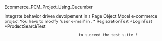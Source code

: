 Ecommerce_POM_Project_Using_Cucumber

Integrate behavior driven devolpement in a  Page Object Model e-commerce project
You have to modify 'user e-mail' in :
                                           * RegistrationTest
                                           *LoginTest
                                           *ProductSearchTest
                                           
                                      to succeed the test suite !
